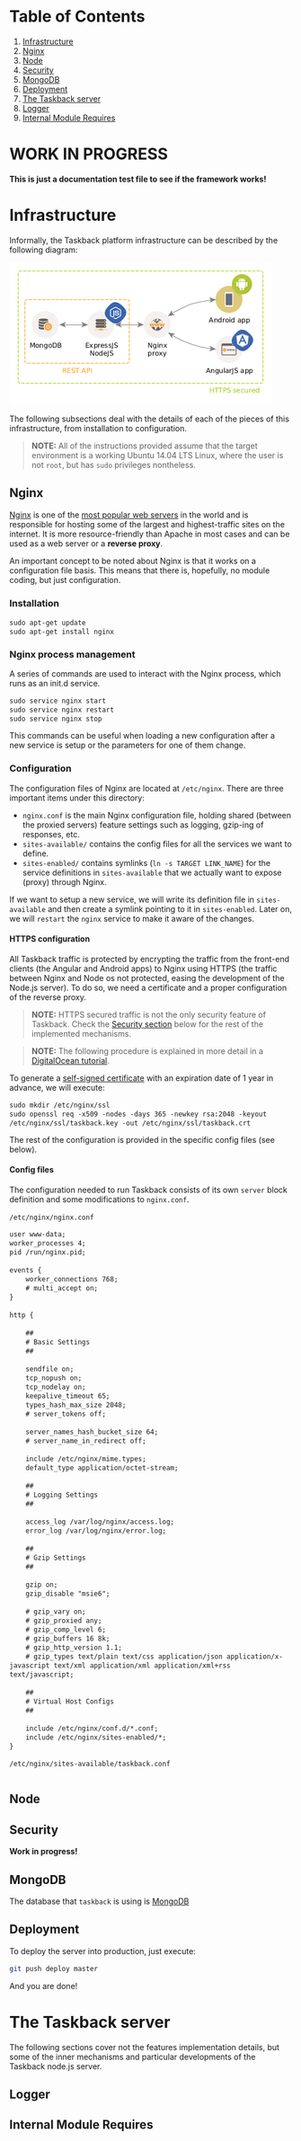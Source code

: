 # Table of Contents

1. [Infrastructure](#infrastructure)
  1. [Nginx](#nginx)
  1. [Node](#node)
  1. [Security](#security)
  1. [MongoDB](#mongodb)
  1. [Deployment](#deployment)
1. [The Taskback server](#the-taskback-server)
  1. [Logger](#logger)
  1. [Internal Module Requires](#internal-module-requires)


# WORK IN PROGRESS

**This is just a documentation test file to see if the framework works!**

# Infrastructure

Informally, the Taskback platform infrastructure can be described by the following diagram:

![Taskback Ecosystem](img/taskback-ecosystem.png)

The following subsections deal with the details of each of the pieces of this infrastructure, from installation to configuration.

> **NOTE:** All of the instructions provided assume that the target environment is a working Ubuntu 14.04 LTS Linux, where the user is not `root`, but has `sudo` privileges nontheless.

## Nginx
[Nginx](http://nginx.org/) is one of the [most popular web servers](https://en.wikipedia.org/wiki/Web_server#Market_share) in the world and is responsible for hosting some of the largest and highest-traffic sites on the internet. It is more resource-friendly than Apache in most cases and can be used as a web server or a **reverse proxy**.

An important concept to be noted about Nginx is that it works on a configuration file basis. This means that there is, hopefully, no module coding, but just configuration.

### Installation

```
sudo apt-get update
sudo apt-get install nginx
```

### Nginx process management

A series of commands are used to interact with the Nginx process, which runs as an init.d service.

```
sudo service nginx start
sudo service nginx restart
sudo service nginx stop
```

This commands can be useful when loading a new configuration after a new service is setup or the parameters for one of them change.

### Configuration

The configuration files of Nginx are located at `/etc/nginx`. There are three important items under this directory:

* `nginx.conf` is the main Nginx configuration file, holding shared (between the proxied servers) feature settings such as logging, gzip-ing of responses, etc.
* `sites-available/` contains the config files for all the services we want to define.
* `sites-enabled/` contains symlinks (`ln -s TARGET LINK_NAME`) for the service definitions in `sites-available` that we actually want to expose (proxy) through Nginx.

If we want to setup a new service, we will write its definition file in `sites-available` and then create a symlink pointing to it in `sites-enabled`. Later on, we will `restart` the `nginx` service to make it aware of the changes.

#### HTTPS configuration

All Taskback traffic is protected by encrypting the traffic from the front-end clients (the Angular and Android apps) to Nginx using HTTPS (the traffic between Nginx and Node os not protected, easing the development of the Node.js server). To do so, we need a certificate and a proper configuration of the reverse proxy.

> **NOTE:** HTTPS secured traffic is not the only security feature of Taskback. Check the [Security section](#security) below for the rest of the implemented mechanisms.

> **NOTE:** The following procedure is explained in more detail in a [DigitalOcean tutorial](https://www.digitalocean.com/community/tutorials/how-to-create-an-ssl-certificate-on-nginx-for-ubuntu-14-04).

To generate a [self-signed certificate](https://en.wikipedia.org/wiki/Self-signed_certificate) with an expiration date of 1 year in advance, we will execute:

```
sudo mkdir /etc/nginx/ssl
sudo openssl req -x509 -nodes -days 365 -newkey rsa:2048 -keyout /etc/nginx/ssl/taskback.key -out /etc/nginx/ssl/taskback.crt
```

The rest of the configuration is provided in the specific config files (see below).

#### Config files

The configuration needed to run Taskback consists of its own `server` block definition and some modifications to `nginx.conf`.

`/etc/nginx/nginx.conf`
```
user www-data;
worker_processes 4;
pid /run/nginx.pid;

events {
	worker_connections 768;
	# multi_accept on;
}

http {

	##
	# Basic Settings
	##

	sendfile on;
	tcp_nopush on;
	tcp_nodelay on;
	keepalive_timeout 65;
	types_hash_max_size 2048;
	# server_tokens off;

	server_names_hash_bucket_size 64;
	# server_name_in_redirect off;

	include /etc/nginx/mime.types;
	default_type application/octet-stream;

	##
	# Logging Settings
	##

	access_log /var/log/nginx/access.log;
	error_log /var/log/nginx/error.log;

	##
	# Gzip Settings
	##

	gzip on;
	gzip_disable "msie6";

	# gzip_vary on;
	# gzip_proxied any;
	# gzip_comp_level 6;
	# gzip_buffers 16 8k;
	# gzip_http_version 1.1;
	# gzip_types text/plain text/css application/json application/x-javascript text/xml application/xml application/xml+rss text/javascript;

	##
	# Virtual Host Configs
	##

	include /etc/nginx/conf.d/*.conf;
	include /etc/nginx/sites-enabled/*;
}
```

`/etc/nginx/sites-available/taskback.conf`
```
```


## Node


## Security
**Work in progress!**


## MongoDB
The database that `taskback` is using is [MongoDB](https://www.mongodb.org/)


## Deployment
To deploy the server into production, just execute:

```bash
git push deploy master
```
And you are done!



# The Taskback server

The following sections cover not the features implementation details, but some of the inner mechanisms and particular developments of the Taskback node.js server.

## Logger


## Internal Module Requires

